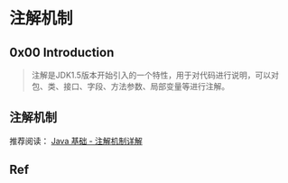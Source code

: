 # 注解机制

## 0x00 Introduction

>注解是JDK1.5版本开始引入的一个特性，用于对代码进行说明，可以对包、类、接口、字段、方法参数、局部变量等进行注解。

## 注解机制

推荐阅读：
[Java 基础 - 注解机制详解](https://pdai.tech/md/java/basic/java-basic-x-annotation.html)

## Ref

